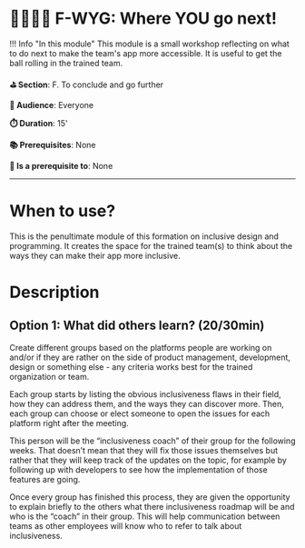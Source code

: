 # 🏃🏽‍♀️‍➡️ F-WYG: Where YOU go next!

!!! Info "In this module"
    This module is a small workshop reflecting on what to do next to make the team's app more accessible. It is useful to get the ball rolling in the trained team.

**⛳️ Section**: F. To conclude and go further

**👥 Audience**: Everyone

**⏱️ ️Duration**: 15'

**📚 Prerequisites**: None

**📖 Is a prerequisite to**: None

---

# When to use?

This is the penultimate module of this formation on inclusive design and programming. It creates the space for the trained team(s) to think about the ways they can make their app more inclusive.

# Description

## Option 1: What did others learn? (20/30min)

Create different groups based on the platforms people are working on and/or if they are rather on the side of product management, development, design or something else - any criteria works best for the trained organization or team. 

Each group starts by listing the obvious inclusiveness flaws in their field, how they can address them, and the ways they can discover more. Then, each group can choose or elect someone to open the issues for each platform right after the meeting. 

This person will be the “inclusiveness coach” of their group for the following weeks. That doesn’t mean that they will fix those issues themselves but rather that they will keep track of the updates on the topic, for example by following up with developers to see how the implementation of those features are going.

Once every group has finished this process, they are given the opportunity to explain briefly to the others what there inclusiveness roadmap will be and who is the “coach” in their group. This will help communication between teams as other employees will know who to refer to talk about inclusiveness.